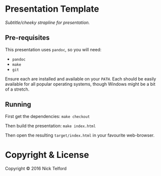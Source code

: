 # Presentation Template
_Subtitle/cheeky strapline for presentation._

## Pre-requisites

This presentation uses `pandoc`, so you will need:

* `pandoc`
* `make`
* `git`

Ensure each are installed and available on your `PATH`. Each should be easily
available for all popular operating systems, though Windows might be a bit of
a stretch.

## Running

First get the dependencies: `make checkout`

Then build the presentation: `make index.html`

Then open the resulting `target/index.html` in your favourite web-browser.

# Copyright & License
Copyright &copy; 2016 Nick Telford

